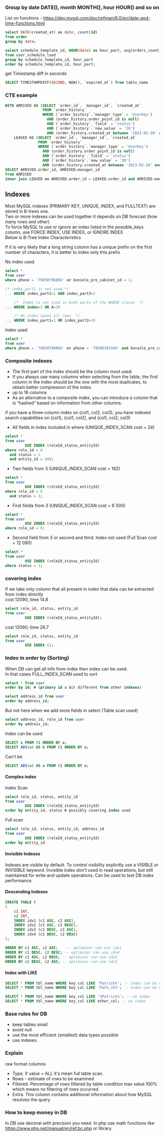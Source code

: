 
### Group by date DATE(), month MONTH(), hour HOUR() and so on
List on functions - 
https://dev.mysql.com/doc/refman/8.0/en/date-and-time-functions.html
```sql
select DATE(created_at) as date, count(id)
from order
group by date;

select schedule_template_id, HOUR(date) as hour_part, avg(orders_count)
from user_schedule_load
group by schedule_template_id, hour_part
order by schedule_template_id, hour_part;
```

get Timestamp diff in seconds
```sql
SELECT TIMESTAMPDIFF(SECOND, NOW(), `expired_at`) from table_name
```

### CTE example
```sql
WITH ARRIVED AS (SELECT `order_id`, `manager_id`, `created_at`
                 FROM `order_history`
                 WHERE (`order_history`.`manager_type` = 'UserKey')
                   AND (order_history.order_point_id is null)
                   AND (`order_history`.`field` = 'status')
                   AND (`order_history`.`new_value` = '20')
                   AND (order_history.created_at between '2023-02-20' and '2023-02-28')),
    LEAVED AS (SELECT `order_id`, `manager_id`, `created_at`
               FROM `order_history`
               WHERE (`order_history`.`manager_type` = 'UserKey')
                 AND (order_history.order_point_id is null)
                 AND (`order_history`.`field` = 'status')
                 AND (`order_history`.`new_value` = '30')
                 AND (order_history.created_at between '2023-02-20' and '2023-02-28'))
SELECT ARRIVED.order_id, ARRIVED.manager_id
from ARRIVED
inner join LEAVED on ARRIVED.order_id = LEAVED.order_id and ARRIVED.manager_id = LEAVED.manager_id
```
## Indexes
Most MySQL indexes (PRIMARY KEY, UNIQUE, INDEX, and FULLTEXT) are stored in B-trees one.  
Two or more indexes can be used together it depends on DB forecast (how many rows and other)  
To force MySQL to use or ignore an index listed in the possible_keys column, use FORCE INDEX, USE INDEX, or IGNORE INDEX  
Below is B-Tree Index Characteristics

If it is very likely that a long string column has a unique prefix on the first number of characters, it is better to index only this prefix

No index used
```sql
select *
from user
where phone = '79850796866' or konsole_pro_cabinet_id = 1;

/* index_part1 is not used */
... WHERE index_part2=1 AND index_part3=2

    /*  Index is not used in both parts of the WHERE clause  */
... WHERE index=1 OR A=10

    /* No index spans all rows  */
... WHERE index_part1=1 OR index_part2=10

```

Index used
```sql
select *
from user
where phone = '79850796866' or phone = '79586301569' and konsole_pro_cabinet_id = 1
```

### Composite indexes
- The first part of the index should be the column most used. 
- If you always use many columns when selecting from the table, the first column in the index should be the one with the most duplicates, to obtain better compression of the index.
- up to 16 columns
- As an alternative to a composite index, you can introduce a column that is “hashed” based on information from other columns.

if you have a three-column index on (col1, col2, col3), you have indexed search capabilities on (col1), (col1, col2), and (col1, col2, col3)

- All fields in index included in where (UNIQUE_INDEX_SCAN cost = 24)
```sql
select *
from user
         USE INDEX (roleId_status_entityId)
where role_id = 0
  and status = 1
  and entity_id = 600;
```

- Two fields from 3 (UNIQUE_INDEX_SCAN cost = 162)
```sql
select *
from user
         USE INDEX (roleId_status_entityId)
where role_id = 0
  and status = 1;
```

- First fields from 3 (UNIQUE_INDEX_SCAN cost = 6 500)
```sql
select *
from user
         USE INDEX (roleId_status_entityId)
where role_id = 0;
```

- Second field from 3 or second and third. Index not used (Full Scan cost = 12 090)
```sql
select *
from user
         USE INDEX (roleId_status_entityId)
where status = 1;
```

### covering index
If we take only column that all present in index that data can be extracted from index directly  
cost 12090; time 14.8
```sql
select role_id, status, entity_id
from user
         USE INDEX (roleId_status_entityId);
```

cost 12090; time 26.7
```sql
select role_id, status, entity_id
from user
         USE INDEX ();
```

### Index in order by (Sorting)

When DB can get all info from index then index can be used.  
In that cases FULL_INDEX_SCAN used to sort 
```sql
select * from user
order by id; # (primary id a bit different from other indexes)
```
 
```sql
select address_id from user
order by address_id;
```

But not here when we add more fields in select (Table scan used)
```sql
select address_id, role_id from user
order by address_id;
```

Index can be used
```sql
SELECT a FROM t1 ORDER BY a;
SELECT ABS(a) AS b FROM t1 ORDER BY a;
```

Can't be
```sql
SELECT ABS(a) AS a FROM t1 ORDER BY a;
```

#### Complex index  
Index Scan 
```sql
select role_id, status, entity_id
from user
         USE INDEX (roleId_status_entityId)
order by entity_id, status # possibly covering index used
```
Full scan
```sql
select role_id, status, entity_id, address_id
from user
         USE INDEX (roleId_status_entityId)
order by entity_id
```

#### Invisible Indexes
Indexes are visible by default. To control visibility explicitly use a VISIBLE or INVISIBLE keyword.
Invisible index don't used in read operations, but still maintained for write and update operations. 
Can be used to test DB index performance.

#### Descending Indexes
```sql
CREATE TABLE t
(
    c1 INT,
    c2 INT,
    INDEX idx1 (c1 ASC, c2 ASC),
    INDEX idx2 (c1 ASC, c2 DESC),
    INDEX idx3 (c1 DESC, c2 ASC),
    INDEX idx4 (c1 DESC, c2 DESC)
);

ORDER BY c1 ASC, c2 ASC;    -- optimizer can use idx1
ORDER BY c1 DESC, c2 DESC; -- optimizer can use idx4
ORDER BY c1 ASC, c2 DESC; -- optimizer can use idx2
ORDER BY c1 DESC, c2 ASC; -- optimizer can use idx3
```

#### Index with LIKE
```sql
SELECT * FROM tbl_name WHERE key_col LIKE 'Patrick%'; -- index can be used
SELECT * FROM tbl_name WHERE key_col LIKE 'Pat%_ck%'; -- index can be used

SELECT * FROM tbl_name WHERE key_col LIKE '%Patrick%'; -- no index
SELECT * FROM tbl_name WHERE key_col LIKE other_col; -- no index
```

### Base rules for DB
- keep tables small
- avoid null
- use the most efficient (smallest) data types possible
- use indexes

### Explain
raw format columns 
- Type. if value = ALL it's mean full table scan.
- Rows - estimate of rows to be examined
- Filtered. Percentage of rows filtered by table condition max value 100% which means no filtering of rows occurred
- Extra. This column contains additional information about how MySQL resolves the query

### How to keep money in DB
In DB use decimal with precision you need.
In php use math functions like https://www.php.net/manual/en/ref.bc.php or library.